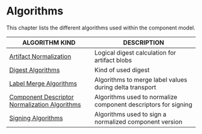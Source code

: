 # Algorithms

This chapter lists the different algorithms used within the component model.

| ALGORITHM KIND | DESCRIPTION |
|----------------|-------------|
| [Artifact Normalization](artifact-normalization-types.md) | Logical digest calculation for artifact blobs |
| [Digest Algorithms](digest-algorithms.md) | Kind of used digest |
| [Label Merge Algorithms](label-merge-algorithms.md) | Algorithms to merge label values during delta transport |
| [Component Descriptor Normalization Algorithms](component-descriptor-normalization-algorithms.md) | Algorithms used to normalize component descriptors for signing |
| [Signing Algorithms](signing-algorithms.md) | Algorithms used to sign a normalized component version |
